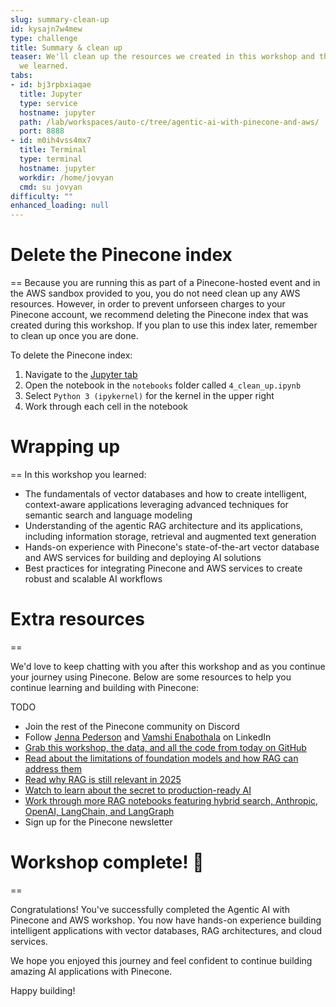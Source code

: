 ```yaml
---
slug: summary-clean-up
id: kysajn7w4mew
type: challenge
title: Summary & clean up
teaser: We'll clean up the resources we created in this workshop and then review what
  we learned.
tabs:
- id: bj3rpbxiaqae
  title: Jupyter
  type: service
  hostname: jupyter
  path: /lab/workspaces/auto-c/tree/agentic-ai-with-pinecone-and-aws/
  port: 8888
- id: m0ih4vss4mx7
  title: Terminal
  type: terminal
  hostname: jupyter
  workdir: /home/jovyan
  cmd: su jovyan
difficulty: ""
enhanced_loading: null
---
```

# Delete the Pinecone index
==
Because you are running this as part of a Pinecone-hosted event and in the AWS sandbox provided to you, you do not need clean up any AWS resources. However, in order to prevent unforseen charges to your Pinecone account, we recommend deleting the Pinecone index that was created during this workshop. If you plan to use this index later, remember to clean up once you are done.

To delete the Pinecone index:
1. Navigate to the [Jupyter tab](tab-0)
2. Open the notebook in the `notebooks` folder called `4_clean_up.ipynb`
3. Select `Python 3 (ipykernel)` for the kernel in the upper right
4. Work through each cell in the notebook

# Wrapping up
==
In this workshop you learned:
- The fundamentals of vector databases and how to create intelligent, context-aware applications leveraging advanced techniques for semantic search and language modeling
- Understanding of the agentic RAG architecture and its applications, including information storage, retrieval and augmented text generation
- Hands-on experience with Pinecone's state-of-the-art vector database and AWS services for building and deploying AI solutions
- Best practices for integrating Pinecone and AWS services to create robust and scalable AI workflows

# Extra resources
==

We'd love to keep chatting with you after this workshop and as you continue your journey using Pinecone. Below are some resources to help you continue learning and building with Pinecone:

TODO

- Join the rest of the Pinecone community on Discord
- Follow [Jenna Pederson](https://www.linkedin.com/in/jennapederson/) and [Vamshi Enabothala](https://www.linkedin.com/in/vkenabothala/) on LinkedIn
- [Grab this workshop, the data, and all the code from today on GitHub](https://github.com/pinecone-io/agentic-ai-with-pinecone-and-aws)
- [Read about the limitations of foundation models and how RAG can address them](https://www.pinecone.io/learn/retrieval-augmented-generation/)
- [Read why RAG is still relevant in 2025](https://www.pinecone.io/learn/rag-2025/)
- [Watch to learn about the secret to production-ready AI](https://youtu.be/buvRFJ-snAc)
- [Work through more RAG notebooks featuring hybrid search, Anthropic, OpenAI, LangChain, and LangGraph](https://docs.pinecone.io/examples/notebooks#retrieval-augmented-generation-rag)
- Sign up for the Pinecone newsletter


# Workshop complete! 🎉
==

Congratulations! You've successfully completed the Agentic AI with Pinecone and AWS workshop. You now have hands-on experience building intelligent applications with vector databases, RAG architectures, and cloud services.

We hope you enjoyed this journey and feel confident to continue building amazing AI applications with Pinecone.

Happy building!
